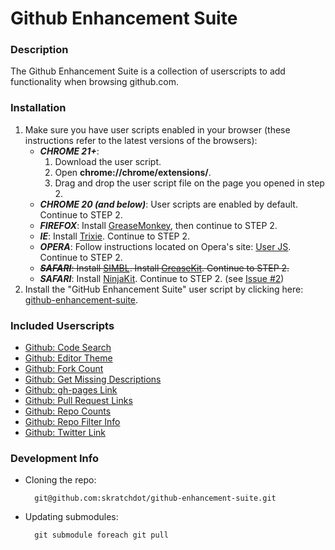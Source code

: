 Github Enhancement Suite
========================

### Description ###

The Github Enhancement Suite is a collection of userscripts to add functionality
when browsing github.com.


### Installation ###

1. Make sure you have user scripts enabled in your browser (these instructions refer to the latest versions of the browsers):  
    * ***CHROME 21+***:
      1. Download the user script.
      2. Open **chrome://chrome/extensions/**.
      3. Drag and drop the user script file on the page you opened in step 2.
    * ***CHROME 20 (and below)***: User scripts are enabled by default. Continue to STEP 2.
    * ***FIREFOX***: Install [GreaseMonkey](https://addons.mozilla.org/en-US/firefox/addon/greasemonkey/), then continue to STEP 2.
    * ***IE***: Install [Trixie](http://www.bhelpuri.net/Trixie/). Continue to STEP 2.
    * ***OPERA***: Follow instructions located on Opera's site: [User JS](http://www.opera.com/docs/userjs/). Continue to STEP 2.
    * &#x20;<del>***SAFARI***: Install [SIMBL](http://www.culater.net/software/SIMBL/SIMBL.php). Install [GreaseKit](http://8-p.info/greasekit/). Continue to STEP 2.</del>
    * ***SAFARI***: Install [NinjaKit](http://d.hatena.ne.jp/os0x/20100612/1276330696). Continue to STEP 2. (see [Issue #2](https://github.com/skratchdot/github-code-search.user.js/issues/2))
2. Install the "GitHub Enhancement Suite" user script by clicking here: [github-enhancement-suite](https://github.com/skratchdot/github-enhancement-suite/raw/master/github-enhancement-suite.user.js).  


### Included Userscripts ###

- [Github: Code Search](https://github.com/skratchdot/github-code-search.user.js)
- [Github: Editor Theme](https://github.com/skratchdot/github-editor-theme.user.js)
- [Github: Fork Count](https://github.com/skratchdot/github-fork-count.user.js)
- [Github: Get Missing Descriptions](https://github.com/skratchdot/github-get-missing-descriptions.user.js)
- [Github: gh-pages Link](https://github.com/skratchdot/github-gh-pages-link.user.js)
- [Github: Pull Request Links](https://github.com/skratchdot/github-pull-request-links.user.js)
- [Github: Repo Counts](https://github.com/skratchdot/github-repo-counts.user.js)
- [Github: Repo Filter Info](https://github.com/skratchdot/github-repo-filter-info.user.js)
- [Github: Twitter Link](https://github.com/skratchdot/github-twitter-link.user.js)


### Development Info ###

- Cloning the repo:

        git@github.com:skratchdot/github-enhancement-suite.git

- Updating submodules:

        git submodule foreach git pull



